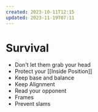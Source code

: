 ```yaml
---
created: 2023-10-11T12:15
updated: 2023-11-19T07:11
---
```

# Survival
- Don't let them grab your head
- Protect your [[Inside Position]]
- Keep base and balance
- Keep Alignment
- Read your opponent
- Frames
- Prevent slams